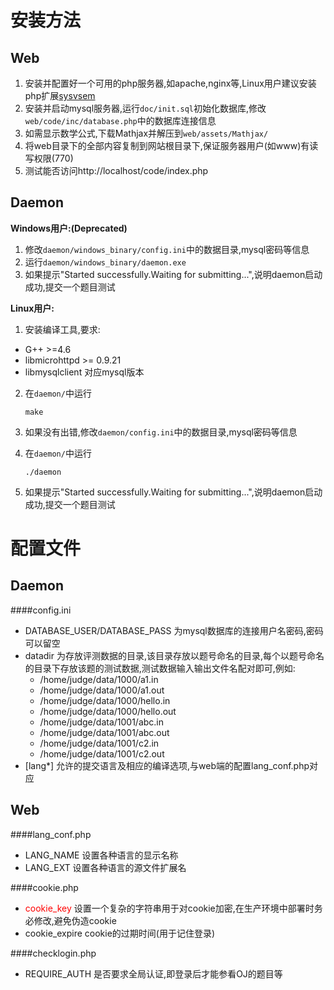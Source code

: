 安装方法
===

Web
---

1. 安装并配置好一个可用的php服务器,如apache,nginx等,Linux用户建议安装php扩展[sysvsem]
2. 安装并启动mysql服务器,运行`doc/init.sql`初始化数据库,修改`web/code/inc/database.php`中的数据库连接信息
3. 如需显示数学公式,下载Mathjax并解压到`web/assets/Mathjax/`
4. 将web目录下的全部内容复制到网站根目录下,保证服务器用户(如www)有读写权限(770)
5. 测试能否访问http://localhost/code/index.php

Daemon
---

**Windows用户:(Deprecated)**

1. 修改`daemon/windows_binary/config.ini`中的数据目录,mysql密码等信息
2. 运行`daemon/windows_binary/daemon.exe`
3. 如果提示"Started successfully.Waiting for submitting...",说明daemon启动成功,提交一个题目测试

**Linux用户:**

1. 安装编译工具,要求:
 - G++ >=4.6
 - libmicrohttpd >= 0.9.21
 - libmysqlclient 对应mysql版本
2. 在`daemon/`中运行

    `make`

3. 如果没有出错,修改`daemon/config.ini`中的数据目录,mysql密码等信息
4. 在`daemon/`中运行

    `./daemon`

5. 如果提示"Started successfully.Waiting for submitting...",说明daemon启动成功,提交一个题目测试

  [sysvsem]: http://php.net/manual/en/book.sem.php

配置文件
===


Daemon
---

####config.ini


* DATABASE_USER/DATABASE_PASS 为mysql数据库的连接用户名密码,密码可以留空
* datadir 为存放评测数据的目录,该目录存放以题号命名的目录,每个以题号命名的目录下存放该题的测试数据,测试数据输入输出文件名配对即可,例如:
	- /home/judge/data/1000/a1.in
	- /home/judge/data/1000/a1.out
	- /home/judge/data/1000/hello.in
	- /home/judge/data/1000/hello.out
	- /home/judge/data/1001/abc.in
	- /home/judge/data/1001/abc.out
	- /home/judge/data/1001/c2.in
	- /home/judge/data/1001/c2.out
* [lang*] 允许的提交语言及相应的编译选项,与web端的配置lang_conf.php对应

Web
---

####lang_conf.php


* LANG_NAME 设置各种语言的显示名称
* LANG_EXT 设置各种语言的源文件扩展名

####cookie.php

* <span style="color:red">cookie_key</span> 设置一个复杂的字符串用于对cookie加密,在生产环境中部署时务必修改,避免伪造cookie
* cookie_expire cookie的过期时间(用于记住登录)

####checklogin.php

* REQUIRE_AUTH 是否要求全局认证,即登录后才能参看OJ的题目等